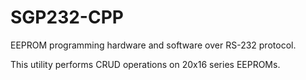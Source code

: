 # SGP232-CPP
EEPROM programming hardware and software over RS-232 protocol.

This utility performs CRUD operations on 20x16 series EEPROMs.
